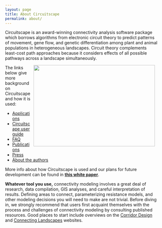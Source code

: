 ```yaml
---
layout: page
title: About Circuitscape
permalink: about/
---
```


Circuitscape is an award-winning connectivity analysis software package which borrows algorithms from electronic circuit theory to predict patterns of movement, gene flow, and genetic differentiation among plant and animal populations in heterogeneous landscapes. Circuit theory complements least-cost path approaches because it considers effects of all possible pathways across a landscape simultaneously.

<img style="float: right; height: 267px; width: 400px" src="../img/image16.png" hspace = "10">

The links below give more background on Circuitscape and how it is used: 

- [Applications](https://www.circuitscape.org/applications)
- [Circuitscape user guide](https://circuitscape.org/circuitscape_4_0_user_guide.html)
- [FAQ](http://www.circuitscape.org/FAQ)
- [Publications](http://www.circuitscape.org/pubs)
- [Press](http://www.circuitscape.org/press)
- [About the authors](authors.html)

More info about how Circuitscape is used and our plans for future development can be found in [**this white paper**](pubs/circuitscape_whitepaper.pdf).


**Whatever tool you use,** connectivity modeling involves a great deal of research, data compilation, GIS analyses, and careful interpretation of results. Defining areas to connect, parameterizing resistance models, and other modeling decisions you will need to make are not trivial. Before diving in, we strongly recommend that users first acquaint themselves with the process and challenges of connectivity modeling by consulting published resources. Good places to start include overviews on the [Corridor Design](http://www.corridordesign.org/) and [Connecting Landscapes](http://connectinglandscapes.org/) websites.



